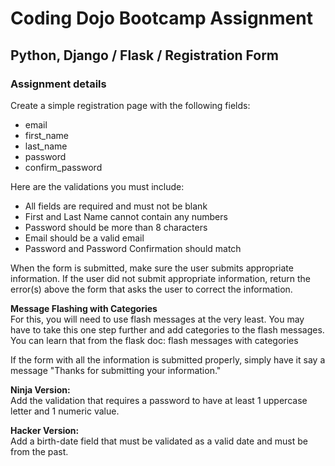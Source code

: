 # Coding Dojo Bootcamp Assignment  
## Python, Django / Flask / Registration Form

### Assignment details  
Create a simple registration page with the following fields:  

* email
* first_name
* last_name
* password
* confirm_password

Here are the validations you must include:  

* All fields are required and must not be blank
* First and Last Name cannot contain any numbers
* Password should be more than 8 characters
* Email should be a valid email
* Password and Password Confirmation should match

When the form is submitted, make sure the user submits appropriate information. If the user did not submit appropriate information, return the error(s) above the form that asks the user to correct the information.  

**Message Flashing with Categories**  
For this, you will need to use flash messages at the very least. You may have to take this one step further and add categories to the flash messages. You can learn that from the flask doc: flash messages with categories  

If the form with all the information is submitted properly, simply have it say a message "Thanks for submitting your information."  

**Ninja Version:**  
Add the validation that requires a password to have at least 1 uppercase letter and 1 numeric value.  

**Hacker Version:**  
Add a birth-date field that must be validated as a valid date and must be from the past.  
